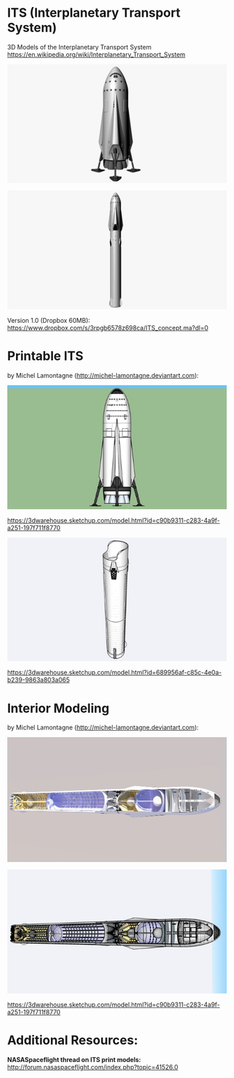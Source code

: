 # ITS (Interplanetary Transport System)
3D Models of the Interplanetary Transport System 
https://en.wikipedia.org/wiki/Interplanetary_Transport_System

![](https://github.com/MarsArtistsCommunity/ITS/blob/master/ITS_full_windows.png)

![](https://github.com/MarsArtistsCommunity/ITS/blob/master/ITS_launch_configuration.png)

Version 1.0 (Dropbox 60MB): https://www.dropbox.com/s/3rpgb6578z698ca/ITS_concept.ma?dl=0


# Printable ITS 
by Michel Lamontagne (http://michel-lamontagne.deviantart.com):

![](https://github.com/MarsArtistsCommunity/ITS/blob/master/large_thumbnail.jpg)

https://3dwarehouse.sketchup.com/model.html?id=c90b9311-c283-4a9f-a251-197f711f8770

![](https://github.com/MarsArtistsCommunity/ITS/blob/master/large_thumbnail-2.jpg)

https://3dwarehouse.sketchup.com/model.html?id=689956af-c85c-4e0a-b239-9863a803a065


# Interior Modeling 
by Michel Lamontagne (http://michel-lamontagne.deviantart.com):

![](https://github.com/MarsArtistsCommunity/ITS/blob/master/ITSstacka.jpg)

![](https://github.com/MarsArtistsCommunity/ITS/blob/master/large_thumbnail-3.jpg)

https://3dwarehouse.sketchup.com/model.html?id=c90b9311-c283-4a9f-a251-197f711f8770


# Additional Resources:

**NASASpaceflight thread on ITS print models:**
http://forum.nasaspaceflight.com/index.php?topic=41526.0
